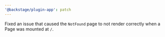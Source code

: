 ```yaml
---
'@backstage/plugin-app': patch
---
```


Fixed an issue that caused the `NotFound` page to not render correctly when a Page was mounted at `/`.
